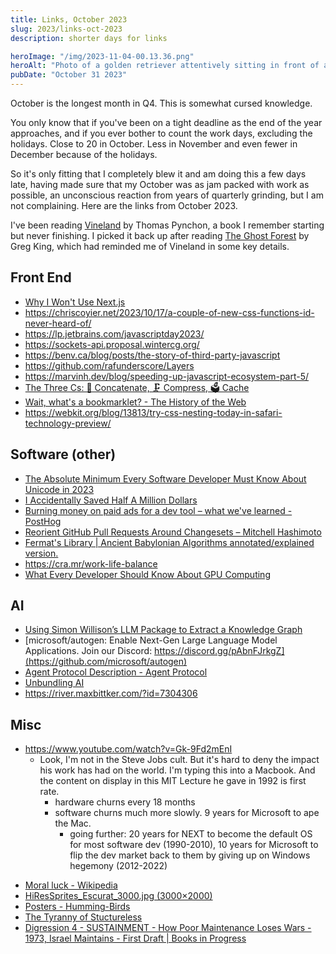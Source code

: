 ```yaml
---
title: Links, October 2023
slug: 2023/links-oct-2023
description: shorter days for links

heroImage: "/img/2023-11-04-00.13.36.png"
heroAlt: "Photo of a golden retriever attentively sitting in front of a vintage personal computer, with BYTE magazine branding at the top. - DALLE 3"
pubDate: "October 31 2023"
---
```


October is the longest month in Q4. This is somewhat cursed knowledge.

You only know that if you've been on a tight deadline as the end of the year approaches, and if you ever bother to count the work days, excluding the holidays. Close to 20 in October. Less in November and even fewer in December because of the holidays.

So it's only fitting that I completely blew it and am doing this a few days late, having made sure that my October was as jam packed with work as possible, an unconscious reaction from years of quarterly grinding, but I am not complaining. Here are the links from October 2023.

I've been reading [Vineland](https://en.m.wikipedia.org/wiki/Vineland) by Thomas Pynchon, a book I remember starting but never finishing. I picked it back up after reading [The Ghost Forest]() by Greg King, which had reminded me of Vineland in some key details.

## Front End

- [Why I Won't Use Next.js](https://www.epicweb.dev/why-i-wont-use-nextjs)
- https://chriscoyier.net/2023/10/17/a-couple-of-new-css-functions-id-never-heard-of/
- https://lp.jetbrains.com/javascriptday2023/
- https://sockets-api.proposal.wintercg.org/
- https://benv.ca/blog/posts/the-story-of-third-party-javascript
- https://github.com/rafunderscore/Layers
- https://marvinh.dev/blog/speeding-up-javascript-ecosystem-part-5/
- [The Three Cs: 🤝 Concatenate, 🗜️ Compress, 🗳️ Cache](https://csswizardry.com/2023/10/the-three-c-concatenate-compress-cache/)
- [Wait, what's a bookmarklet? - The History of the Web](https://thehistoryoftheweb.com/postscript/wait-whats-a-bookmarklet/)
- https://webkit.org/blog/13813/try-css-nesting-today-in-safari-technology-preview/

## Software (other)

- [The Absolute Minimum Every Software Developer Must Know About Unicode in 2023](https://tonsky.me/blog/unicode/)
- [I Accidentally Saved Half A Million Dollars](https://ludic.mataroa.blog/blog/i-accidentally-saved-half-a-million-dollars/)
- [Burning money on paid ads for a dev tool – what we've learned - PostHog](https://posthog.com/founders/dev-marketing-paid-ads)
- [Reorient GitHub Pull Requests Around Changesets – Mitchell Hashimoto](https://mitchellh.com/writing/github-changesets)
- [Fermat's Library | Ancient Babylonian Algorithms annotated/explained version.](https://fermatslibrary.com/s/ancient-babylonian-algorithms#email-newsletter)
- https://cra.mr/work-life-balance
- [What Every Developer Should Know About GPU Computing](https://codeconfessions.substack.com/p/gpu-computing)

## AI

- [Using Simon Willison’s LLM Package to Extract a Knowledge Graph](https://electricarchaeology.ca/2023/10/24/using-simon-willisons-llm-package-to-extract-a-knowledge-graph/)
- [microsoft/autogen: Enable Next-Gen Large Language Model Applications. Join our Discord: https://discord.gg/pAbnFJrkgZ](https://github.com/microsoft/autogen)
- [Agent Protocol Description - Agent Protocol](https://agentprotocol.ai/endpoints#create-agent-task)
- [Unbundling AI](https://www.ben-evans.com/benedictevans/2023/10/5/unbundling-ai)
- https://river.maxbittker.com/?id=7304306

## Misc


- https://www.youtube.com/watch?v=Gk-9Fd2mEnI
	- Look, I'm not in the Steve Jobs cult. But it's hard to deny the impact his work has had on the world. I'm typing this into a Macbook. And the content on display in this MIT Lecture he gave in 1992 is first rate.
		- hardware churns every 18 months
		- software churns much more slowly. 9 years for Microsoft to ape the Mac.
			- going further: 20 years for NEXT to become the default OS for most software dev (1990-2010), 10 years for Microsoft to flip the dev market back to them by giving up on Windows hegemony (2012-2022)
* [Moral luck - Wikipedia](https://en.m.wikipedia.org/wiki/Moral_luck)
* [HiResSprites_Escurat_3000.jpg (3000×2000)](https://apod.nasa.gov/apod/image/2310/HiResSprites_Escurat_3000.jpg)
* [Posters - Humming-Birds](https://www.c82.net/hummingbirds/posters)
* [The Tyranny of Stuctureless](https://www.jofreeman.com/joreen/tyranny.htm)
* [Digression 4 - SUSTAINMENT - How Poor Maintenance Loses Wars - 1973, Israel Maintains - First Draft | Books in Progress](https://books.worksinprogress.co/book/maintenance-of-everything/vehicles/digression-4-sustainment-how-poor-maintenance-loses-wars-1973-israel-maintains/1)
